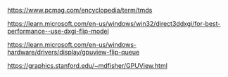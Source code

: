 https://www.pcmag.com/encyclopedia/term/tmds

https://learn.microsoft.com/en-us/windows/win32/direct3ddxgi/for-best-performance--use-dxgi-flip-model

https://learn.microsoft.com/en-us/windows-hardware/drivers/display/gpuview-flip-queue

https://graphics.stanford.edu/~mdfisher/GPUView.html





